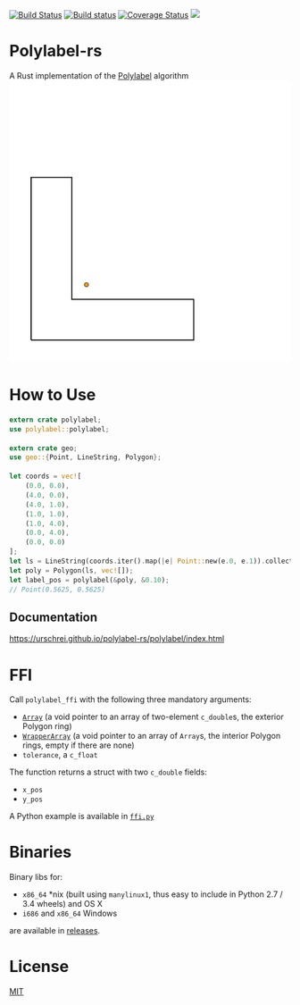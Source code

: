 [![Build Status](https://travis-ci.org/urschrei/polylabel-rs.svg?branch=master)](https://travis-ci.org/urschrei/polylabel-rs)
[![Build status](https://ci.appveyor.com/api/projects/status/byle0botr540kcg3?svg=true)](https://ci.appveyor.com/project/urschrei/polylabel-rs)
[![Coverage Status](https://coveralls.io/repos/github/urschrei/polylabel-rs/badge.svg?branch=master)](https://coveralls.io/github/urschrei/polylabel-rs?branch=master)
[![](https://img.shields.io/crates/v/polylabel.svg)](https://crates.io/crates/polylabel)
# Polylabel-rs
A Rust implementation of the [Polylabel](https://github.com/mapbox/polylabel) algorithm
[![GIF](output.gif)]()
# How to Use
```rust
extern crate polylabel;
use polylabel::polylabel;

extern crate geo;
use geo::{Point, LineString, Polygon};

let coords = vec![
    (0.0, 0.0),
    (4.0, 0.0),
    (4.0, 1.0),
    (1.0, 1.0),
    (1.0, 4.0),
    (0.0, 4.0),
    (0.0, 0.0)
];
let ls = LineString(coords.iter().map(|e| Point::new(e.0, e.1)).collect());
let poly = Polygon(ls, vec![]);
let label_pos = polylabel(&poly, &0.10);
// Point(0.5625, 0.5625)
```

## Documentation
https://urschrei.github.io/polylabel-rs/polylabel/index.html

# FFI
Call `polylabel_ffi` with the following three mandatory arguments:
- [`Array`](https://docs.rs/polylabel/0.1.6/polylabel/struct.Array.html) (a void pointer to an array of two-element `c_double`s, the exterior Polygon ring)
- [`WrapperArray`](https://docs.rs/polylabel/0.1.6/polylabel/struct.WrapperArray.html) (a void pointer to an array of `Array`s, the interior Polygon rings, empty if there are none)
- `tolerance`, a `c_float`

The function returns a struct with two `c_double` fields:
- `x_pos`
- `y_pos`

A Python example is available in [`ffi.py`](ffi.py)

# Binaries
Binary libs for:
- `x86_64` *nix (built using `manylinux1`, thus easy to include in Python 2.7 / 3.4 wheels) and OS X
- `i686` and `x86_64` Windows

are available in [releases](releases).

# License
[MIT](license.txt)
